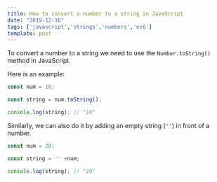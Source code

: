 ```yaml
---
title: How to convert a number to a string in JavaScript
date: "2019-12-16"
tags: ['javascript','strings','numbers','es6']
template: post
---
```


To convert a number to a string we need to use the `Number.toString()` method in JavaScript.

Here is an example:

```js
const num = 10;

const string = num.toString();

console.log(string); // "10"
```

Similarly, we can also do it by adding an empty string (`''`) in front of a number.

```js
const num = 20;

const string = '' +num;

console.log(string); // "20"
```
